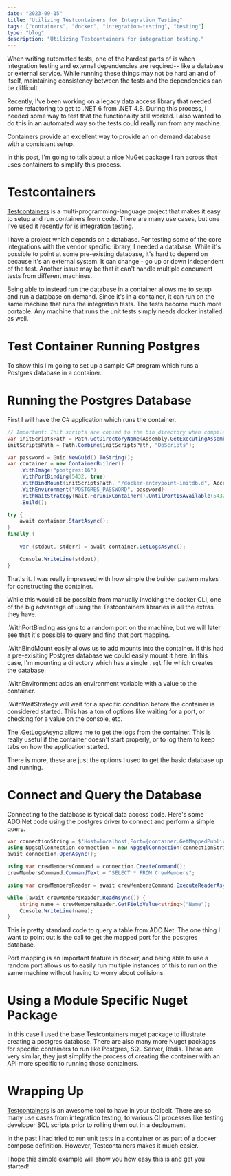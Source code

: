 ```yaml
---
date: "2023-09-15"
title: "Utilizing Testcontainers for Integration Testing"
tags: ["containers", "docker", "integration-testing", "testing"]
type: "blog"
description: "Utilizing Testcontainers for integration testing."
---
```


When writing automated tests, one of the hardest parts of is when integration testing and external dependencies are required-- like a database or external service.
While running these things may not be hard an and of itself, maintaining consistency between the tests and the dependencies can be difficult.

Recently, I've been working on a legacy data access library that needed some refactoring to get to .NET 6 from .NET 4.8.
During this process, I needed some way to test that the functionality still worked.
I also wanted to do this in an automated way so the tests could really run from any machine.

Containers provide an excellent way to provide an on demand database with a consistent setup.

In this post, I'm going to talk about a nice NuGet package I ran across that uses containers to simplify this process.

# Testcontainers

[Testcontainers](https://testcontainers.com/) is a multi-programming-language project that makes it easy to setup and run containers from code.
There are many use cases, but one I've used it recently for is integration testing.

I have a project which depends on a database.
For testing some of the core integrations with the vendor specific library, I needed a database.
While it's possible to point at some pre-existing database, it's hard to depend on because it's an external system.
It can change - go up or down independent of the test.
Another issue may be that it can't handle multiple concurrent tests from different machines.

Being able to instead run the database in a container allows me to setup and run a database on demand.
Since it's in a container, it can run on the same machine that runs the integration tests.
The tests become much more portable.
Any machine that runs the unit tests simply needs docker installed as well.

# Test Container Running Postgres

To show this I'm going to set up a sample C# program which runs a Postgres database in a container.

# Running the Postgres Database

First I will have the C# application which runs the container.

```csharp
// Important: Init scripts are copied to the bin directory when compiled.
var initScriptsPath = Path.GetDirectoryName(Assembly.GetExecutingAssembly().Location);
initScriptsPath = Path.Combine(initScriptsPath, "DbScripts");

var password = Guid.NewGuid().ToString();
var container = new ContainerBuilder()
    .WithImage("postgres:16")
    .WithPortBinding(5432, true)
    .WithBindMount(initScriptsPath, "/docker-entrypoint-initdb.d", AccessMode.ReadOnly)
    .WithEnvironment("POSTGRES_PASSWORD", password)
    .WithWaitStrategy(Wait.ForUnixContainer().UntilPortIsAvailable(5432))
    .Build();

try {
    await container.StartAsync();
}
finally {
 
    var (stdout, stderr) = await container.GetLogsAsync();

    Console.WriteLine(stdout);   
}
```

That's it.
I was really impressed with how simple the builder pattern makes for constructing the container.

While this would all be possible from manually invoking the docker CLI, one of the big advantage of using the Testcontainers libraries is all the extras they have.

.WithPortBinding assigns to a random port on the machine, but we will later see that it's possible to query and find that port mapping.

.WithBindMount easily allows us to add mounts into the container.
If this had a pre-exisiting Postgres database we could easily mount it here.
In this case, I'm mounting a directory which has a single `.sql` file which creates the database.

.WithEnvironment adds an environment variable with a value to the container.

.WithWaitStrategy will wait for a specific condition before the container is considered started.
This has a ton of options like waiting for a port, or checking for a value on the console, etc.

The .GetLogsAsync allows me to get the logs from the container.  This is really useful if the container doesn't start properly, or to log them to keep tabs on how the application started.

There is more, these are just the options I used to get the basic database up and running.

# Connect and Query the Database

Connecting to the database is typical data access code.
Here's some ADO.Net code using the postgres driver to connect and perform a simple query.

```csharp
var connectionString = $"Host=localhost;Port={container.GetMappedPublicPort(5432)};Username=postgres;Password={password};Database=starfleet";
using NpgsqlConnection connection = new NpgsqlConnection(connectionString);
await connection.OpenAsync();

using var crewMembersCommand = connection.CreateCommand();
crewMembersCommand.CommandText = "SELECT * FROM CrewMembers";

using var crewMembersReader = await crewMembersCommand.ExecuteReaderAsync();

while (await crewMembersReader.ReadAsync()) {
    string name = crewMembersReader.GetFieldValue<string>("Name");
    Console.WriteLine(name);
}
```

This is pretty standard code to query a table from ADO.Net.
The one thing I want to point out is the call to get the mapped port for the postgres database.

Port mapping is an important feature in docker, and being able to use a random port allows us to easily run multiple instances of this to run on the same machine without having to worry about collisions.

# Using a Module Specific Nuget Package

In this case I used the base Testcontainers nuget package to illustrate creating a postgres database.
There are also many more Nuget packages for specific containers to run like Postgres, SQL Server, Redis.
These are very similar, they just simplify the process of creating the container with an API more specific to running those containers.


# Wrapping Up

[Testcontainers](https://testcontainers.com/) is an awesome tool to have in your toolbelt.
There are so many use cases from integration testing, to various CI processes like testing developer SQL scripts prior to rolling them out in a deployment.

In the past I had tried to run unit tests in  a container or as part of a docker compose definition.
However, Testcontainers makes it much easier.

I hope this simple example will show you how easy this is and get you started!
